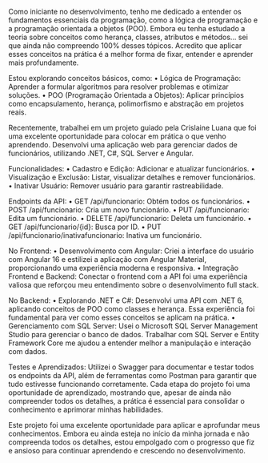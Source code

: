 Como iniciante no desenvolvimento, tenho me dedicado a entender os fundamentos essenciais da programação, como a lógica de programação e a programação orientada a objetos (POO). Embora eu tenha estudado a teoria sobre conceitos como herança, classes, atributos e métodos… sei que ainda não compreendo 100% desses tópicos. Acredito que aplicar esses conceitos na prática é a melhor forma de fixar, entender e aprender mais profundamente.

Estou explorando conceitos básicos, como:
 • Lógica de Programação: Aprender a formular algoritmos para resolver problemas e otimizar soluções.
 • POO (Programação Orientada a Objetos): Aplicar princípios como encapsulamento, herança, polimorfismo e abstração em projetos reais.

Recentemente, trabalhei em um projeto guiado pela Crislaine Luana que foi uma excelente oportunidade para colocar em prática o que venho aprendendo. Desenvolvi uma aplicação web para gerenciar dados de funcionários, utilizando .NET, C#, SQL Server e Angular.

Funcionalidades:
 • Cadastro e Edição: Adicionar e atualizar funcionários.
 • Visualização e Exclusão: Listar, visualizar detalhes e remover funcionários.
 • Inativar Usuário: Remover usuário para garantir rastreabilidade.

Endpoints da API:
 • GET /api/funcionario: Obtém todos os funcionários.
 • POST /api/funcionario: Cria um novo funcionário.
 • PUT /api/funcionario: Edita um funcionário.
 • DELETE /api/funcionario: Deleta um funcionário.
 • GET /api/funcionario/{id}: Busca por ID.
 • PUT /api/funcionario/inativafuncionario: Inativa um funcionário.

No Frontend:
 • Desenvolvimento com Angular: Criei a interface do usuário com Angular 16 e estilizei a aplicação com Angular Material, proporcionando uma experiência moderna e responsiva.
 • Integração Frontend e Backend: Conectar o frontend com a API foi uma experiência valiosa que reforçou meu entendimento sobre o desenvolvimento full stack.

No Backend:
 • Explorando .NET e C#: Desenvolvi uma API com .NET 6, aplicando conceitos de POO como classes e herança. Essa experiência foi fundamental para ver como esses conceitos se aplicam na prática.
 • Gerenciamento com SQL Server: Usei o Microsoft SQL Server Management Studio para gerenciar o banco de dados. Trabalhar com SQL Server e Entity Framework Core me ajudou a entender melhor a manipulação e interação com dados.

Testes e Aprendizados:
Utilizei o Swagger para documentar e testar todos os endpoints da API, além de ferramentas como Postman para garantir que tudo estivesse funcionando corretamente. Cada etapa do projeto foi uma oportunidade de aprendizado, mostrando que, apesar de ainda não compreender todos os detalhes, a prática é essencial para consolidar o conhecimento e aprimorar minhas habilidades.

Este projeto foi uma excelente oportunidade para aplicar e aprofundar meus conhecimentos. Embora eu ainda esteja no início da minha jornada e não compreenda todos os detalhes, estou empolgado com o progresso que fiz e ansioso para continuar aprendendo e crescendo no desenvolvimento.

